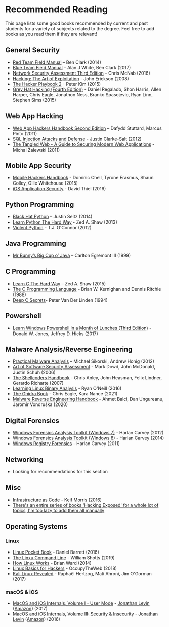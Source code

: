 # Recommended Reading

This page lists some good books recommended by current and past students for a variety of subjects related to the degree. Feel free to add books as you read them if they are relevant!

## General Security

* [Red Team Field Manual](https://www.amazon.co.uk/Rtfm-Red-Team-Field-Manual/dp/1494295504) – Ben Clark \(2014\)
* [Blue Team Field Manual](https://www.amazon.co.uk/Blue-Team-Field-Manual-BTFM/dp/154101636X/ref=sr_1_1?ie=UTF8&qid=1486652418&sr=8-1&keywords=blue+team+field+manual) – Alan J White, Ben Clark \(2017\)
* [Network Security Assessment Third Edition](https://www.amazon.co.uk/Network-Security-Assessment-Know-Your/dp/149191095X) – Chris McNab \(2016\)
* [Hacking: The Art of Exploitation](https://www.amazon.co.uk/Hacking-Art-Exploitation-Jon-Erickson/dp/1593271441) - John Erickson \(2008\)
* [The Hacker Playbook 2](https://www.amazon.co.uk/d/Books/Hacker-Playbook-Practical-Penetration-Testing/1512214566) - Peter Kim \(2015\)
* [Grey Hat Hacking \(Fourth Edition\)](https://www.amazon.co.uk/Hacking-Ethical-Hackers-Handbook-Fourth/dp/0071832386) - Daniel Regalado, Shon Harris, Allen Harper, Chris Eagle, Jonathon Ness, Branko Spasojevic, Ryan Linn, Stephen Sims \(2015\)

## Web App Hacking

* [Web App Hackers Handbook Second Edition](https://www.amazon.co.uk/Web-Application-Hackers-Handbook-Exploiting/dp/1118026470) – Dafydd Stuttard, Marcus Pinto \(2011\)
* [SQL Injection Attacks and Defense](https://www.amazon.co.uk/Injection-Attacks-Defense-Justin-Clarke-Salt/dp/1597499633) - Justin Clarke-Salt \(2012\)
* [The Tangled Web - A Guide to Securing Modern Web Applications](https://www.amazon.co.uk/Tangled-Web-Securing-Modern-Applications/dp/1593273886) - Michal Zalewski \(2011\)

## Mobile App Security

* [Mobile Hackers Handbook](https://www.amazon.co.uk/Mobile-Application-Hackers-Handbook/dp/1118958500) - Dominic Chell, Tyrone Erasmus, Shaun Colley, Ollie Whitehouse \(2015\)
* [iOS Application Security](https://www.nostarch.com/iossecurity) - David Thiel \(2016\)

## Python Programming

* [Black Hat Python](https://www.amazon.co.uk/d/Books/Black-Hat-Python-Programming-Pentesters/1593275900) – Justin Seitz \(2014\)
* [Learn Python The Hard Way](https://www.amazon.co.uk/Learn-Python-Hard-Way-Introduction/dp/0321884914) - Zed A. Shaw \(2013\)
* [Violent Python](https://www.amazon.co.uk/Violent-Python-Cookbook-Penetration-Engineers/dp/1597499579) - T.J. O'Connor \(2012\)

## Java Programming

* [Mr Bunny’s Big Cup o’ Java](https://www.amazon.co.uk/Mr-Bunnys-Big-oJava-Bunny-x/dp/0201615630) – Carlton Egremont III \(1999\)

## C Programming

* [Learn C The Hard Way](https://www.amazon.co.uk/Learn-Hard-Way-Practical-Computational/dp/0321884922) – Zed A. Shaw \(2015\)
* [The C Programming Language](https://www.amazon.co.uk/C-Programming-Language-2nd/dp/0131103628/ref=sr_1_1?ie=UTF8&qid=1528646680&sr=8-1&keywords=c+programming+language) - Brian W. Kernighan and Dennis Ritchie \(1988\)
* [Deep C Secrets](https://www.amazon.co.uk/Expert-C-Programming-Deep-Secrets-ebook/dp/B00E0LASCU/ref=sr_1_1?s=books&ie=UTF8&qid=1528646752&sr=1-1&keywords=deep+c+secrets)- Peter Van Der Linden \(1994\)

## Powershell

* [Learn Windows Powershell in a Month of Lunches \(Third Edition\)](https://www.amazon.co.uk/d/Books/Learn-Windows-Powershell-Month-Lunches-Donald-Jones/1617294160) - Donald W. Jones, Jeffrey D. Hicks \(2017\)

## Malware Analysis/Reverse Engineering

* [Practical Malware Analysis](https://www.amazon.co.uk/d/Books/Practical-Malware-Analysis-Hands-Dissecting-Malicious-Software/1593272901) – Michael Sikorski, Andrew Honig \(2012\)
* [Art of Software Security Assessment](https://www.amazon.co.uk/d/Books/Art-Software-Security-Assessment-Vulnerabilities/0321444426) - Mark Dowd, John McDonald, Justin Schuh \(2006\)
* [The Shellcoders Handbook](https://www.amazon.co.uk/Shellcoders-Handbook-Discovering-Exploiting-Security/dp/047008023X) - Chris Anley, John Heasman, Felix Lindner, Gerardo Richarte \(2007\)
* [Learning Linux Binary Analysis](https://www.amazon.co.uk/Learning-Binary-Analysis-elfmaster-ONeill/dp/1782167102) - Ryan O'Neill \(2016\)
* [The Ghidra Book](https://www.amazon.co.uk/Ghidra-Book-Definitive-Chris-Eagle/dp/1718501021) - Chris Eagle, Kara Nance \(2021\)
* [Malware Reverse Engineering Handbook](https://ccdcoe.org/uploads/2020/07/Malware_Reverse_Engineering_Handbook.pdf) - Ahmet Balci, Dan Ungureanu, Jaromír Vondruška \(2020\)

## Digital Forensics

* [Windows Forensics Analysis Toolkit \(Windows 7\)](https://www.amazon.co.uk/d/Books/Windows-Forensic-Analysis-Toolkit-Advanced-Techniques/1597497274) - Harlan Carvey \(2012\)
* [Windows Forensics Analysis Toolkit \(Windows 8\)](https://www.amazon.co.uk/Windows-Forensic-Analysis-Toolkit-Techniques/dp/0124171575) - Harlan Carvey \(2014\)
* [Windows Registry Forensics](https://www.amazon.co.uk/Windows-Registry-Forensics-Advanced-Forensic/dp/1597495808) - Harlan Carvey \(2011\)

## Networking

* Looking for recommendations for this section

## Misc

* [Infrastructure as Code](https://www.amazon.co.uk/Infrastructure-Code-Managing-Servers-Cloud/dp/1491924357) - Keif Morris \(2016\)
* [There's an entire series of books 'Hacking Exposed' for a whole lot of topics, I'm too lazy to add them all manually](https://researchcenter.paloaltonetworks.com/2016/09/the-cybersecurity-canon-hacking-exposed-series/)

## Operating Systems

### Linux
* [Linux Pocket Book](https://www.amazon.co.uk/dp/B01GGQKXRG?tag=guru990c-21&geniuslink=true) - Daniel Barrett \(2016\)
* [The Linxu Command Line](https://www.amazon.co.uk/dp/1593279523?tag=guru990c-21&geniuslink=true) - William Shotts \(2019\)
* [How Linux Works](https://www.amazon.co.uk/How-Linux-Works-Superuser-Should/dp/1593275676) - Brian Ward \(2014\)
* [Linux Basics for Hackers](https://www.amazon.co.uk/dp/1593278551/ref=as_li_qf_asin_il_tl?ie=UTF8&linkCode=gs2&linkId=afcaf1673cbd101a6a13e52fc26ac492&creativeASIN=1593278551&tag=linuxhint-21&creative=9325) - OccupyTheWeb \(2018\)
* [Kali Linux Revealed](https://www.amazon.co.uk/dp/0997615605/ref=as_li_qf_asin_il_tl?ie=UTF8&linkCode=gs2&linkId=e50996005435b72cb7a1cc781a0ae163&creativeASIN=0997615605&tag=linuxhint-21&creative=9325) - Raphaël Hertzog, Mati Ahroni, Jim O'Gorman \(2017\)

### macOS & iOS

* [MacOS and iOS Internals, Volume I - User Mode](http://newosxbook.com/index.php) - [Jonathan Levin](https://twitter.com/Morpheus______) \([Amazon](https://www.amazon.com/MacOS-iOS-Internals-User-Mode/dp/099105556X)\) \(2017\)
* [MacOS and iOS Internals, Volume III: Security & Insecurity](http://newosxbook.com/index.php) - [Jonathan Levin](https://twitter.com/Morpheus______) \([Amazon](https://www.amazon.com/MacOS-iOS-Internals-III-Insecurity/dp/0991055535)\) \(2016\)


